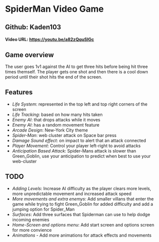 # SpiderMan Video Game
## Github: Kaden103
#### Video URL: <https://youtu.be/a82zQquSlGc>
## Game overview

The user goes 1v1 against the AI to get three hits before being hit three times themself. The player gets one shot and then there is a cool down period until their shot hits the end of the screen. 

## Features
- *Life System*: represented in the top left and top right corners of the screen
- *Life Tracking*: based on how many hits taken
- *Enemy AI*: that drops attacks while it moves
- *Enemy AI*: has a random movement feature
- *Arcade Design*: New-York City theme
- *Spider-Man*: web cluster attack on Space bar press
- *Damage Sound effect*: on impact to alert that an attack connected
- *Player Movement*: Control your player left-right to avoid attacks
- *Anticipation Based Attack*: Spider-Mans attack is slower than Green_Goblin, use your anticipation to predict when best to use your web-cluster

## TODO

- *Adding Levels*: Increase AI difficulty as the player clears more levels, more unpredictable movement and increased attack speed
- *More movements and extra enemys*: Add smaller villans that enter the game while trying to fight Green_Goblin for added difficulty and add a jumping option for Spider_Man
- *Surfaces*: Add three surfaces that Spiderman can use to help dodge incoming enemies
- *Home-Screen and options menu*: Add start screen and options screen for more convience
- *Animations* - Add more animations for attack effects and movements

